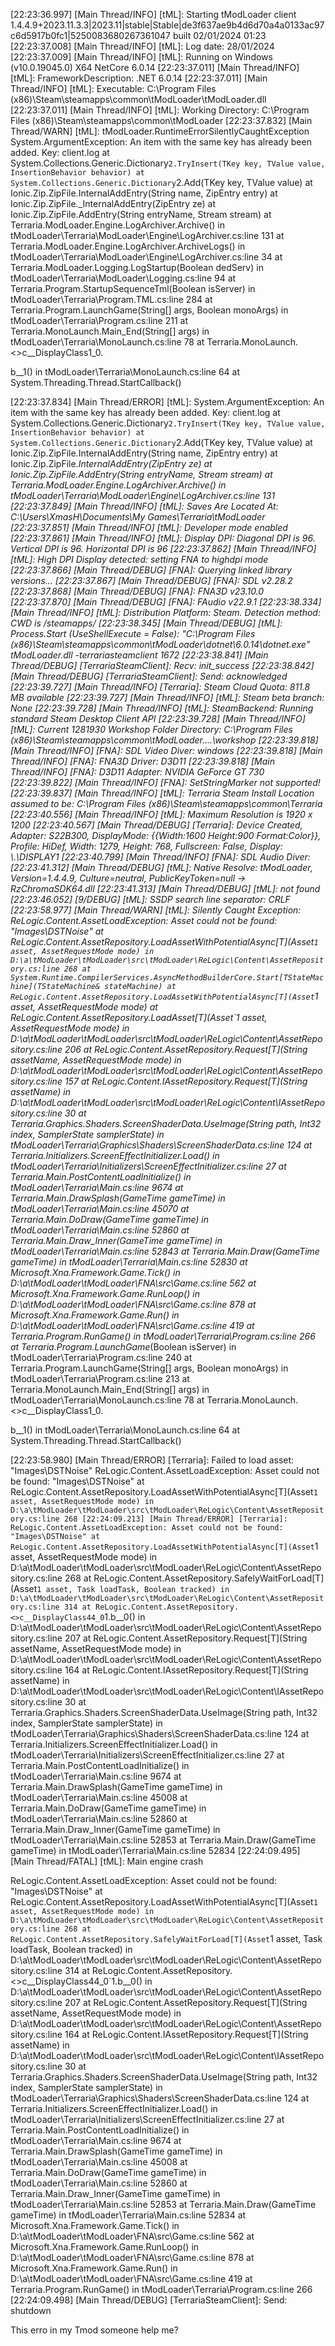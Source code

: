 [22:23:36.997] [Main Thread/INFO] [tML]: Starting tModLoader client 1.4.4.9+2023.11.3.3|2023.11|stable|Stable|de3f637ae9b4d6d70a4a0133ac97c6d5917b0fc1|5250083680267361047 built 02/01/2024 01:23
[22:23:37.008] [Main Thread/INFO] [tML]: Log date: 28/01/2024
[22:23:37.009] [Main Thread/INFO] [tML]: Running on Windows (v10.0.19045.0) X64 NetCore 6.0.14
[22:23:37.011] [Main Thread/INFO] [tML]: FrameworkDescription: .NET 6.0.14
[22:23:37.011] [Main Thread/INFO] [tML]: Executable: C:\Program Files (x86)\Steam\steamapps\common\tModLoader\tModLoader.dll
[22:23:37.011] [Main Thread/INFO] [tML]: Working Directory: C:\Program Files (x86)\Steam\steamapps\common\tModLoader
[22:23:37.832] [Main Thread/WARN] [tML]: tModLoader.RuntimeErrorSilentlyCaughtException
System.ArgumentException: An item with the same key has already been added. Key: client.log
   at System.Collections.Generic.Dictionary`2.TryInsert(TKey key, TValue value, InsertionBehavior behavior)
   at System.Collections.Generic.Dictionary`2.Add(TKey key, TValue value)
   at Ionic.Zip.ZipFile.InternalAddEntry(String name, ZipEntry entry)
   at Ionic.Zip.ZipFile._InternalAddEntry(ZipEntry ze)
   at Ionic.Zip.ZipFile.AddEntry(String entryName, Stream stream)
   at Terraria.ModLoader.Engine.LogArchiver.Archive() in tModLoader\Terraria\ModLoader\Engine\LogArchiver.cs:line 131
   at Terraria.ModLoader.Engine.LogArchiver.ArchiveLogs() in tModLoader\Terraria\ModLoader\Engine\LogArchiver.cs:line 34
   at Terraria.ModLoader.Logging.LogStartup(Boolean dedServ) in tModLoader\Terraria\ModLoader\Logging.cs:line 94
   at Terraria.Program.StartupSequenceTml(Boolean isServer) in tModLoader\Terraria\Program.TML.cs:line 284
   at Terraria.Program.LaunchGame(String[] args, Boolean monoArgs) in tModLoader\Terraria\Program.cs:line 211
   at Terraria.MonoLaunch.Main_End(String[] args) in tModLoader\Terraria\MonoLaunch.cs:line 78
   at Terraria.MonoLaunch.<>c__DisplayClass1_0.<Main>b__1() in tModLoader\Terraria\MonoLaunch.cs:line 64
   at System.Threading.Thread.StartCallback()

[22:23:37.834] [Main Thread/ERROR] [tML]: System.ArgumentException: An item with the same key has already been added. Key: client.log
   at System.Collections.Generic.Dictionary`2.TryInsert(TKey key, TValue value, InsertionBehavior behavior)
   at System.Collections.Generic.Dictionary`2.Add(TKey key, TValue value)
   at Ionic.Zip.ZipFile.InternalAddEntry(String name, ZipEntry entry)
   at Ionic.Zip.ZipFile._InternalAddEntry(ZipEntry ze)
   at Ionic.Zip.ZipFile.AddEntry(String entryName, Stream stream)
   at Terraria.ModLoader.Engine.LogArchiver.Archive() in tModLoader\Terraria\ModLoader\Engine\LogArchiver.cs:line 131
[22:23:37.849] [Main Thread/INFO] [tML]: Saves Are Located At: C:\Users\XmasH\Documents\My Games\Terraria\tModLoader
[22:23:37.851] [Main Thread/INFO] [tML]: Developer mode enabled
[22:23:37.861] [Main Thread/INFO] [tML]: Display DPI: Diagonal DPI is 96. Vertical DPI is 96. Horizontal DPI is 96
[22:23:37.862] [Main Thread/INFO] [tML]: High DPI Display detected: setting FNA to highdpi mode
[22:23:37.866] [Main Thread/DEBUG] [FNA]: Querying linked library versions...
[22:23:37.867] [Main Thread/DEBUG] [FNA]: SDL v2.28.2
[22:23:37.868] [Main Thread/DEBUG] [FNA]: FNA3D v23.10.0
[22:23:37.870] [Main Thread/DEBUG] [FNA]: FAudio v22.9.1
[22:23:38.334] [Main Thread/INFO] [tML]: Distribution Platform: Steam. Detection method: CWD is /steamapps/
[22:23:38.345] [Main Thread/DEBUG] [tML]: Process.Start (UseShellExecute = False): "C:\Program Files (x86)\Steam\steamapps\common\tModLoader\dotnet\6.0.14\dotnet.exe" tModLoader.dll -terrariasteamclient 1672
[22:23:38.841] [Main Thread/DEBUG] [TerrariaSteamClient]: Recv: init_success
[22:23:38.842] [Main Thread/DEBUG] [TerrariaSteamClient]: Send: acknowledged
[22:23:39.727] [Main Thread/INFO] [Terraria]: Steam Cloud Quota: 811.8 MB available
[22:23:39.727] [Main Thread/INFO] [tML]: Steam beta branch: None
[22:23:39.728] [Main Thread/INFO] [tML]: SteamBackend: Running standard Steam Desktop Client API
[22:23:39.728] [Main Thread/INFO] [tML]: Current 1281930 Workshop Folder Directory: C:\Program Files (x86)\Steam\steamapps\common\tModLoader\..\..\workshop
[22:23:39.818] [Main Thread/INFO] [FNA]: SDL Video Diver: windows
[22:23:39.818] [Main Thread/INFO] [FNA]: FNA3D Driver: D3D11
[22:23:39.818] [Main Thread/INFO] [FNA]: D3D11 Adapter: NVIDIA GeForce GT 730
[22:23:39.822] [Main Thread/INFO] [FNA]: SetStringMarker not supported!
[22:23:39.837] [Main Thread/INFO] [tML]: Terraria Steam Install Location assumed to be: C:\Program Files (x86)\Steam\steamapps\common\Terraria
[22:23:40.556] [Main Thread/INFO] [tML]: Maximum Resolution is 1920 x 1200
[22:23:40.567] [Main Thread/DEBUG] [Terraria]: Device Created, Adapter: S22B300, DisplayMode: {{Width:1600 Height:900 Format:Color}}, Profile: HiDef, Width: 1279, Height: 768, Fullscreen: False, Display: \\.\DISPLAY1
[22:23:40.799] [Main Thread/INFO] [FNA]: SDL Audio Diver: 
[22:23:41.312] [Main Thread/DEBUG] [tML]: Native Resolve: tModLoader, Version=1.4.4.9, Culture=neutral, PublicKeyToken=null -> RzChromaSDK64.dll
[22:23:41.313] [Main Thread/DEBUG] [tML]: 	not found
[22:23:46.052] [9/DEBUG] [tML]: SSDP search line separator: CRLF
[22:23:58.977] [Main Thread/WARN] [tML]: Silently Caught Exception: 
ReLogic.Content.AssetLoadException: Asset could not be found: "Images\DSTNoise"
   at ReLogic.Content.AssetRepository.LoadAssetWithPotentialAsync[T](Asset`1 asset, AssetRequestMode mode) in D:\a\tModLoader\tModLoader\src\tModLoader\ReLogic\Content\AssetRepository.cs:line 268
   at System.Runtime.CompilerServices.AsyncMethodBuilderCore.Start[TStateMachine](TStateMachine& stateMachine)
   at ReLogic.Content.AssetRepository.LoadAssetWithPotentialAsync[T](Asset`1 asset, AssetRequestMode mode)
   at ReLogic.Content.AssetRepository.LoadAsset[T](Asset`1 asset, AssetRequestMode mode) in D:\a\tModLoader\tModLoader\src\tModLoader\ReLogic\Content\AssetRepository.cs:line 206
   at ReLogic.Content.AssetRepository.Request[T](String assetName, AssetRequestMode mode) in D:\a\tModLoader\tModLoader\src\tModLoader\ReLogic\Content\AssetRepository.cs:line 157
   at ReLogic.Content.IAssetRepository.Request[T](String assetName) in D:\a\tModLoader\tModLoader\src\tModLoader\ReLogic\Content\IAssetRepository.cs:line 30
   at Terraria.Graphics.Shaders.ScreenShaderData.UseImage(String path, Int32 index, SamplerState samplerState) in tModLoader\Terraria\Graphics\Shaders\ScreenShaderData.cs:line 124
   at Terraria.Initializers.ScreenEffectInitializer.Load() in tModLoader\Terraria\Initializers\ScreenEffectInitializer.cs:line 27
   at Terraria.Main.PostContentLoadInitialize() in tModLoader\Terraria\Main.cs:line 9674
   at Terraria.Main.DrawSplash(GameTime gameTime) in tModLoader\Terraria\Main.cs:line 45070
   at Terraria.Main.DoDraw(GameTime gameTime) in tModLoader\Terraria\Main.cs:line 52860
   at Terraria.Main.Draw_Inner(GameTime gameTime) in tModLoader\Terraria\Main.cs:line 52843
   at Terraria.Main.Draw(GameTime gameTime) in tModLoader\Terraria\Main.cs:line 52830
   at Microsoft.Xna.Framework.Game.Tick() in D:\a\tModLoader\tModLoader\FNA\src\Game.cs:line 562
   at Microsoft.Xna.Framework.Game.RunLoop() in D:\a\tModLoader\tModLoader\FNA\src\Game.cs:line 878
   at Microsoft.Xna.Framework.Game.Run() in D:\a\tModLoader\tModLoader\FNA\src\Game.cs:line 419
   at Terraria.Program.RunGame() in tModLoader\Terraria\Program.cs:line 266
   at Terraria.Program.LaunchGame_(Boolean isServer) in tModLoader\Terraria\Program.cs:line 240
   at Terraria.Program.LaunchGame(String[] args, Boolean monoArgs) in tModLoader\Terraria\Program.cs:line 213
   at Terraria.MonoLaunch.Main_End(String[] args) in tModLoader\Terraria\MonoLaunch.cs:line 78
   at Terraria.MonoLaunch.<>c__DisplayClass1_0.<Main>b__1() in tModLoader\Terraria\MonoLaunch.cs:line 64
   at System.Threading.Thread.StartCallback()

[22:23:58.980] [Main Thread/ERROR] [Terraria]: Failed to load asset: "Images\DSTNoise"
ReLogic.Content.AssetLoadException: Asset could not be found: "Images\DSTNoise"
   at ReLogic.Content.AssetRepository.LoadAssetWithPotentialAsync[T](Asset`1 asset, AssetRequestMode mode) in D:\a\tModLoader\tModLoader\src\tModLoader\ReLogic\Content\AssetRepository.cs:line 268
[22:24:09.213] [Main Thread/ERROR] [Terraria]: ReLogic.Content.AssetLoadException: Asset could not be found: "Images\DSTNoise"
   at ReLogic.Content.AssetRepository.LoadAssetWithPotentialAsync[T](Asset`1 asset, AssetRequestMode mode) in D:\a\tModLoader\tModLoader\src\tModLoader\ReLogic\Content\AssetRepository.cs:line 268
   at ReLogic.Content.AssetRepository.SafelyWaitForLoad[T](Asset`1 asset, Task loadTask, Boolean tracked) in D:\a\tModLoader\tModLoader\src\tModLoader\ReLogic\Content\AssetRepository.cs:line 314
   at ReLogic.Content.AssetRepository.<>c__DisplayClass44_0`1.<LoadAsset>b__0() in D:\a\tModLoader\tModLoader\src\tModLoader\ReLogic\Content\AssetRepository.cs:line 207
   at ReLogic.Content.AssetRepository.Request[T](String assetName, AssetRequestMode mode) in D:\a\tModLoader\tModLoader\src\tModLoader\ReLogic\Content\AssetRepository.cs:line 164
   at ReLogic.Content.IAssetRepository.Request[T](String assetName) in D:\a\tModLoader\tModLoader\src\tModLoader\ReLogic\Content\IAssetRepository.cs:line 30
   at Terraria.Graphics.Shaders.ScreenShaderData.UseImage(String path, Int32 index, SamplerState samplerState) in tModLoader\Terraria\Graphics\Shaders\ScreenShaderData.cs:line 124
   at Terraria.Initializers.ScreenEffectInitializer.Load() in tModLoader\Terraria\Initializers\ScreenEffectInitializer.cs:line 27
   at Terraria.Main.PostContentLoadInitialize() in tModLoader\Terraria\Main.cs:line 9674
   at Terraria.Main.DrawSplash(GameTime gameTime) in tModLoader\Terraria\Main.cs:line 45008
   at Terraria.Main.DoDraw(GameTime gameTime) in tModLoader\Terraria\Main.cs:line 52860
   at Terraria.Main.Draw_Inner(GameTime gameTime) in tModLoader\Terraria\Main.cs:line 52853
   at Terraria.Main.Draw(GameTime gameTime) in tModLoader\Terraria\Main.cs:line 52834
[22:24:09.495] [Main Thread/FATAL] [tML]: Main engine crash

ReLogic.Content.AssetLoadException: Asset could not be found: "Images\DSTNoise"
   at ReLogic.Content.AssetRepository.LoadAssetWithPotentialAsync[T](Asset`1 asset, AssetRequestMode mode) in D:\a\tModLoader\tModLoader\src\tModLoader\ReLogic\Content\AssetRepository.cs:line 268
   at ReLogic.Content.AssetRepository.SafelyWaitForLoad[T](Asset`1 asset, Task loadTask, Boolean tracked) in D:\a\tModLoader\tModLoader\src\tModLoader\ReLogic\Content\AssetRepository.cs:line 314
   at ReLogic.Content.AssetRepository.<>c__DisplayClass44_0`1.<LoadAsset>b__0() in D:\a\tModLoader\tModLoader\src\tModLoader\ReLogic\Content\AssetRepository.cs:line 207
   at ReLogic.Content.AssetRepository.Request[T](String assetName, AssetRequestMode mode) in D:\a\tModLoader\tModLoader\src\tModLoader\ReLogic\Content\AssetRepository.cs:line 164
   at ReLogic.Content.IAssetRepository.Request[T](String assetName) in D:\a\tModLoader\tModLoader\src\tModLoader\ReLogic\Content\IAssetRepository.cs:line 30
   at Terraria.Graphics.Shaders.ScreenShaderData.UseImage(String path, Int32 index, SamplerState samplerState) in tModLoader\Terraria\Graphics\Shaders\ScreenShaderData.cs:line 124
   at Terraria.Initializers.ScreenEffectInitializer.Load() in tModLoader\Terraria\Initializers\ScreenEffectInitializer.cs:line 27
   at Terraria.Main.PostContentLoadInitialize() in tModLoader\Terraria\Main.cs:line 9674
   at Terraria.Main.DrawSplash(GameTime gameTime) in tModLoader\Terraria\Main.cs:line 45008
   at Terraria.Main.DoDraw(GameTime gameTime) in tModLoader\Terraria\Main.cs:line 52860
   at Terraria.Main.Draw_Inner(GameTime gameTime) in tModLoader\Terraria\Main.cs:line 52853
   at Terraria.Main.Draw(GameTime gameTime) in tModLoader\Terraria\Main.cs:line 52834
   at Microsoft.Xna.Framework.Game.Tick() in D:\a\tModLoader\tModLoader\FNA\src\Game.cs:line 562
   at Microsoft.Xna.Framework.Game.RunLoop() in D:\a\tModLoader\tModLoader\FNA\src\Game.cs:line 878
   at Microsoft.Xna.Framework.Game.Run() in D:\a\tModLoader\tModLoader\FNA\src\Game.cs:line 419
   at Terraria.Program.RunGame() in tModLoader\Terraria\Program.cs:line 266
[22:24:09.498] [Main Thread/DEBUG] [TerrariaSteamClient]: Send: shutdown




This erro in my Tmod someone help me?
